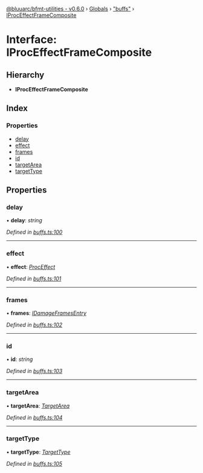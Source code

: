 [@bluuarc/bfmt-utilities - v0.6.0](../README.md) › [Globals](../globals.md) › ["buffs"](../modules/_buffs_.md) › [IProcEffectFrameComposite](_buffs_.iproceffectframecomposite.md)

# Interface: IProcEffectFrameComposite

## Hierarchy

* **IProcEffectFrameComposite**

## Index

### Properties

* [delay](_buffs_.iproceffectframecomposite.md#delay)
* [effect](_buffs_.iproceffectframecomposite.md#effect)
* [frames](_buffs_.iproceffectframecomposite.md#frames)
* [id](_buffs_.iproceffectframecomposite.md#id)
* [targetArea](_buffs_.iproceffectframecomposite.md#targetarea)
* [targetType](_buffs_.iproceffectframecomposite.md#targettype)

## Properties

###  delay

• **delay**: *string*

*Defined in [buffs.ts:100](https://github.com/BluuArc/bfmt-utilities/blob/master/src/buffs.ts#L100)*

___

###  effect

• **effect**: *[ProcEffect](../modules/_datamine_types_.md#proceffect)*

*Defined in [buffs.ts:101](https://github.com/BluuArc/bfmt-utilities/blob/master/src/buffs.ts#L101)*

___

###  frames

• **frames**: *[IDamageFramesEntry](_datamine_types_.idamageframesentry.md)*

*Defined in [buffs.ts:102](https://github.com/BluuArc/bfmt-utilities/blob/master/src/buffs.ts#L102)*

___

###  id

• **id**: *string*

*Defined in [buffs.ts:103](https://github.com/BluuArc/bfmt-utilities/blob/master/src/buffs.ts#L103)*

___

###  targetArea

• **targetArea**: *[TargetArea](../enums/_datamine_types_.targetarea.md)*

*Defined in [buffs.ts:104](https://github.com/BluuArc/bfmt-utilities/blob/master/src/buffs.ts#L104)*

___

###  targetType

• **targetType**: *[TargetType](../enums/_datamine_types_.targettype.md)*

*Defined in [buffs.ts:105](https://github.com/BluuArc/bfmt-utilities/blob/master/src/buffs.ts#L105)*
